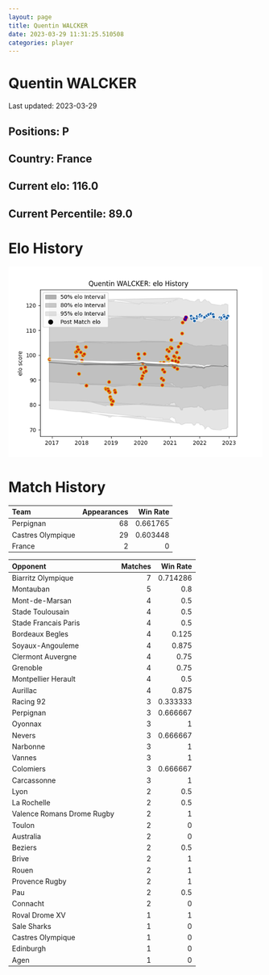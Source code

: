 ```yaml
---  
layout: page  
title: Quentin WALCKER  
date: 2023-03-29 11:31:25.510508  
categories: player  
---
```

# Quentin WALCKER


Last updated: 2023-03-29
## Positions: P

## Country: France

## Current elo: 116.0

## Current Percentile: 89.0

# Elo History


![elo history](history_QuentinWALCKER.png)
# Match History


| Team              |   Appearances |   Win Rate |
|:------------------|--------------:|-----------:|
| Perpignan         |            68 |   0.661765 |
| Castres Olympique |            29 |   0.603448 |
| France            |             2 |   0        |

| Opponent                   |   Matches |   Win Rate |
|:---------------------------|----------:|-----------:|
| Biarritz Olympique         |         7 |   0.714286 |
| Montauban                  |         5 |   0.8      |
| Mont-de-Marsan             |         4 |   0.5      |
| Stade Toulousain           |         4 |   0.5      |
| Stade Francais Paris       |         4 |   0.5      |
| Bordeaux Begles            |         4 |   0.125    |
| Soyaux-Angouleme           |         4 |   0.875    |
| Clermont Auvergne          |         4 |   0.75     |
| Grenoble                   |         4 |   0.75     |
| Montpellier Herault        |         4 |   0.5      |
| Aurillac                   |         4 |   0.875    |
| Racing 92                  |         3 |   0.333333 |
| Perpignan                  |         3 |   0.666667 |
| Oyonnax                    |         3 |   1        |
| Nevers                     |         3 |   0.666667 |
| Narbonne                   |         3 |   1        |
| Vannes                     |         3 |   1        |
| Colomiers                  |         3 |   0.666667 |
| Carcassonne                |         3 |   1        |
| Lyon                       |         2 |   0.5      |
| La Rochelle                |         2 |   0.5      |
| Valence Romans Drome Rugby |         2 |   1        |
| Toulon                     |         2 |   0        |
| Australia                  |         2 |   0        |
| Beziers                    |         2 |   0.5      |
| Brive                      |         2 |   1        |
| Rouen                      |         2 |   1        |
| Provence Rugby             |         2 |   1        |
| Pau                        |         2 |   0.5      |
| Connacht                   |         2 |   0        |
| Roval Drome XV             |         1 |   1        |
| Sale Sharks                |         1 |   0        |
| Castres Olympique          |         1 |   0        |
| Edinburgh                  |         1 |   0        |
| Agen                       |         1 |   0        |